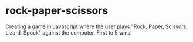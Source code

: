 # rock-paper-scissors

Creating a game in Javascript where the user plays "Rock, Paper, Scissors, Lizard, Spock" against the computer. First to 5 wins! 
